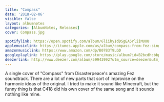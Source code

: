 ```yaml
---
title: "Compass"
date: '2018-02-06'
visible: false
layout: albumnotes
categories: [AlbumNotes, Releases]
cover: Compass.jpg

spotifylink: https://open.spotify.com/album/6liihyIdDSgEA5rliiMUOU
applemusiclink: https://itunes.apple.com/us/album/compass-from-fez-single/1353165249
amazonmusiclink: https://www.amazon.com/dp/B07B3T9LGD
googleplaylink: https://play.google.com/store/music/album?id=B2bcdhcbbpkca4hfthil3l2aqr4
deezerlink: http://www.deezer.com/album/59943992?utm_source=deezer&utm_content=album-59943992&utm_term=0_1522169627&utm_medium=web
---
```

A single cover of "Compass" from Disasterpeace's amazing Fez soundtrack. There are a lot of new parts that sort of improvise on the harmonic ideas of the original. I tried to make it sound like Minecraft, but the funny thing is that C418 did his own cover of the same song and it sounds nothing like mine.
